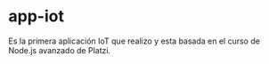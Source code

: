 # app-iot
Es la primera aplicación IoT que realizo y esta basada en el curso de Node.js avanzado de Platzi.
